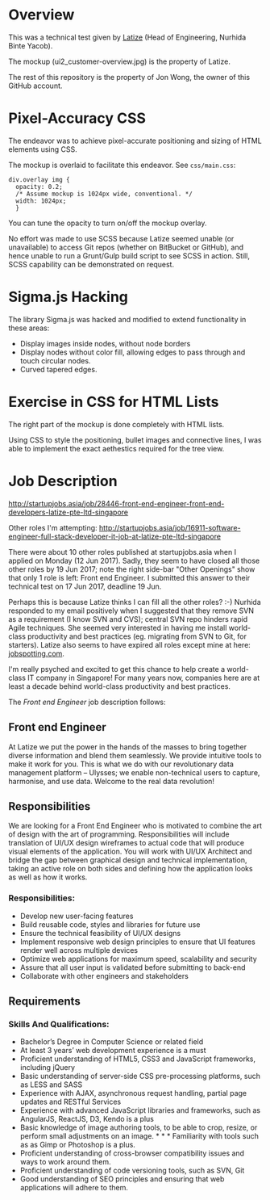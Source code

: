 # Overview

This was a technical test given by [Latize](latize.com) (Head of Engineering, Nurhida Binte Yacob).

The mockup (ui2_customer-overview.jpg) is the property of Latize.

The rest of this repository is the property of Jon Wong, the owner of this GitHub account.

# Pixel-Accuracy CSS

The endeavor was to achieve pixel-accurate positioning and sizing of HTML elements using CSS.

The mockup is overlaid to facilitate this endeavor. See `css/main.css`:

    div.overlay img {
      opacity: 0.2;
      /* Assume mockup is 1024px wide, conventional. */
      width: 1024px;
      }

You can tune the opacity to turn on/off the mockup overlay.

No effort was made to use SCSS because Latize seemed unable (or unavailable) to access Git repos (whether on BitBucket or GitHub), and hence unable to run a Grunt/Gulp build script to see SCSS in action. Still, SCSS capability can be demonstrated on request.

# Sigma.js Hacking

The library Sigma.js was hacked and modified to extend functionality in these areas:

* Display images inside nodes, without node borders
* Display nodes without color fill, allowing edges to pass through and touch circular nodes.
* Curved tapered edges.

# Exercise in CSS for HTML Lists

The right part of the mockup is done completely with HTML lists.

Using CSS to style the positioning, bullet images and connective lines, I was able to implement the exact aethestics required for the tree view.

# Job Description

http://startupjobs.asia/job/28446-front-end-engineer-front-end-developers-latize-pte-ltd-singapore

Other roles I'm attempting: http://startupjobs.asia/job/16911-software-engineer-full-stack-developer-it-job-at-latize-pte-ltd-singapore

There were about 10 other roles published at startupjobs.asia when I applied on Monday (12 Jun 2017). Sadly, they seem to have closed all those other roles by 19 Jun 2017; note the right side-bar "Other Openings" show that only 1 role is left: Front end Engineer. I submitted this answer to their technical test on 17 Jun 2017, deadline 19 Jun.

Perhaps this is because Latize thinks I can fill all the other roles? :-) Nurhida responded to my email positively when I suggested that they remove SVN as a requirement (I know SVN and CVS); central SVN repo hinders rapid Agile techniques. She seemed very interested in having me install world-class productivity and best practices (eg. migrating from SVN to Git, for starters). Latize also seems to have expired all roles except mine at here: [jobspotting.com](https://jobspotting.com/en/company/latize).

I'm really psyched and excited to get this chance to help create a world-class IT company in Singapore! For many years now, companies here are at least a decade behind world-class productivity and best practices.

The *Front end Engineer* job description follows:

## Front end Engineer

At Latize we put the power in the hands of the masses to bring together diverse information and blend them seamlessly. We provide intuitive tools to make it work for you. This is what we do with our revolutionary data management platform – Ulysses; we enable non-technical users to capture, harmonise, and use data. Welcome to the real data revolution!

## Responsibilities

We are looking for a Front End Engineer who is motivated to combine the art of design with the art of programming. Responsibilities will include translation of UI/UX design wireframes to actual code that will produce visual elements of the application. You will work with UI/UX Architect and bridge the gap between graphical design and technical implementation, taking an active role on both sides and defining how the application looks as well as how it works.

### Responsibilities:

* Develop new user-facing features
* Build reusable code, styles and libraries for future use
* Ensure the technical feasibility of UI/UX designs
* Implement responsive web design principles to ensure that UI features render well across multiple devices
* Optimize web applications for maximum speed, scalability and security
* Assure that all user input is validated before submitting to back-end
* Collaborate with other engineers and stakeholders

## Requirements

### Skills And Qualifications:

* Bachelor’s Degree in Computer Science or related field
* At least 3 years’ web development experience is a must
* Proficient understanding of HTML5, CSS3 and JavaScript frameworks, including jQuery
* Basic understanding of server-side CSS pre-processing platforms, such as LESS and SASS
* Experience with AJAX, asynchronous request handling, partial page updates and RESTful Services
* Experience with advanced JavaScript libraries and frameworks, such as AngularJS, ReactJS, D3, Kendo is a plus
* Basic knowledge of image authoring tools, to be able to crop, resize, or perform small adjustments on an image. * * * Familiarity with tools such as as Gimp or Photoshop is a plus.
* Proficient understanding of cross-browser compatibility issues and ways to work around them.
* Proficient understanding of code versioning tools, such as SVN, Git
* Good understanding of SEO principles and ensuring that web applications will adhere to them.
